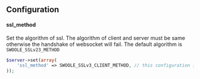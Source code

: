 ## Configuration 

#### ssl_method

Set the algorithm of ssl. The algorithm of client and server must be same otherwise the handshake of websocket will fail.
The default algorithm is `SWOOLE_SSLv23_METHOD`

```php
$server->set(array(
    'ssl_method' => SWOOLE_SSLv3_CLIENT_METHOD, // this configuration is available for the swoole whose version is higher than 1.7.20
));
```
